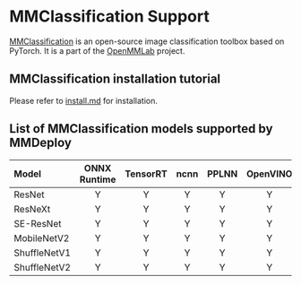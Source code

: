 # MMClassification Support

[MMClassification](https://github.com/open-mmlab/mmclassification) is an open-source image classification toolbox based on PyTorch. It is a part of the [OpenMMLab](https://openmmlab.com) project.

## MMClassification installation tutorial

Please refer to [install.md](https://github.com/open-mmlab/mmclassification/blob/master/docs/en/install.md) for installation.

## List of MMClassification models supported by MMDeploy

| Model        | ONNX Runtime | TensorRT | ncnn | PPLNN | OpenVINO |                                        Model config                                        |
| :----------- | :----------: | :------: | :--: | :---: | :------: | :----------------------------------------------------------------------------------------: |
| ResNet       |      Y       |    Y     |  Y   |   Y   |    Y     |    [config](https://github.com/open-mmlab/mmclassification/tree/master/configs/resnet)     |
| ResNeXt      |      Y       |    Y     |  Y   |   Y   |    Y     |    [config](https://github.com/open-mmlab/mmclassification/tree/master/configs/resnext)    |
| SE-ResNet    |      Y       |    Y     |  Y   |   Y   |    Y     |   [config](https://github.com/open-mmlab/mmclassification/tree/master/configs/seresnet)    |
| MobileNetV2  |      Y       |    Y     |  Y   |   Y   |    Y     | [config](https://github.com/open-mmlab/mmclassification/tree/master/configs/mobilenet_v2)  |
| ShuffleNetV1 |      Y       |    Y     |  Y   |   Y   |    Y     | [config](https://github.com/open-mmlab/mmclassification/tree/master/configs/shufflenet_v1) |
| ShuffleNetV2 |      Y       |    Y     |  Y   |   Y   |    Y     | [config](https://github.com/open-mmlab/mmclassification/tree/master/configs/shufflenet_v2) |
